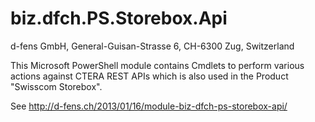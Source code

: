 biz.dfch.PS.Storebox.Api
==============================

d-fens GmbH, General-Guisan-Strasse 6, CH-6300 Zug, Switzerland

This Microsoft PowerShell module contains Cmdlets to perform various actions against CTERA REST APIs which is also used in the Product "Swisscom Storebox".

See http://d-fens.ch/2013/01/16/module-biz-dfch-ps-storebox-api/
